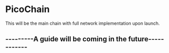 # PicoChain

This will be the main chain with full network implementation upon launch.  

## ---------A guide will be coming in the future------------
